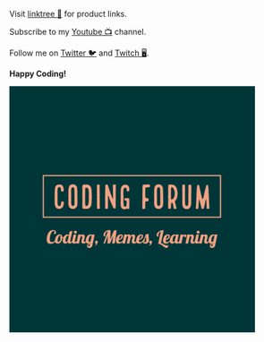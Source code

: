 
Visit [linktree 🌲](https://linktr.ee/codingforum) for product links.

Subscribe to my [Youtube 📺](https://www.youtube.com/@codingforum) channel.

Follow me on [Twitter 🐦](https://twitter.com/CodingForum0) and [Twitch 🖥](https://www.twitch.tv/codingforum).


**Happy Coding!**

![logo](assets/images/logo.png)